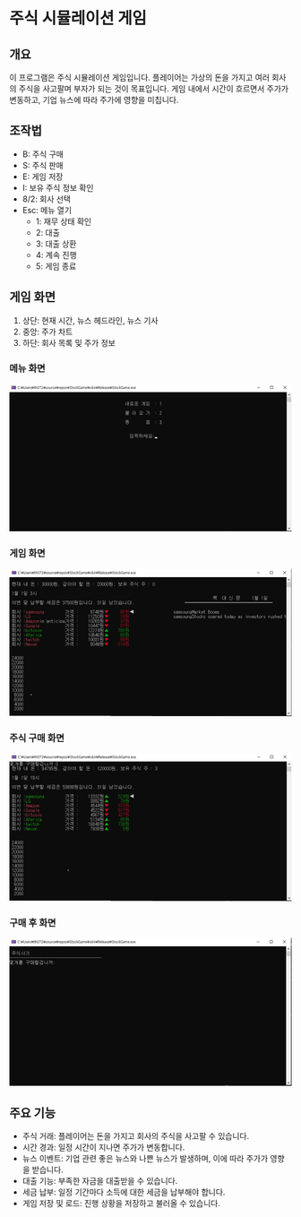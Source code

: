 # 주식 시뮬레이션 게임

## 개요
이 프로그램은 주식 시뮬레이션 게임입니다. 플레이어는 가상의 돈을 가지고 여러 회사의 주식을 사고팔며 부자가 되는 것이 목표입니다. 게임 내에서 시간이 흐르면서 주가가 변동하고, 기업 뉴스에 따라 주가에 영향을 미칩니다.

## 조작법
- B: 주식 구매
- S: 주식 판매
- E: 게임 저장
- I: 보유 주식 정보 확인
- 8/2: 회사 선택
- Esc: 메뉴 열기
  - 1: 재무 상태 확인
  - 2: 대출
  - 3: 대출 상환
  - 4: 계속 진행
  - 5: 게임 종료

## 게임 화면
1. 상단: 현재 시간, 뉴스 헤드라인, 뉴스 기사
2. 중앙: 주가 차트
3. 하단: 회사 목록 및 주가 정보

### 메뉴 화면
![메뉴 화면](./Images/img1.png)
### 게임 화면
![메인 화면](./Images/img2.png)
### 주식 구매 화면
![주식 구매 화면](./Images/img3.png)
### 구매 후 화면
![구매 후 화면](./Images/img4.png)




## 주요 기능
- 주식 거래: 플레이어는 돈을 가지고 회사의 주식을 사고팔 수 있습니다.
- 시간 경과: 일정 시간이 지나면 주가가 변동합니다.
- 뉴스 이벤트: 기업 관련 좋은 뉴스와 나쁜 뉴스가 발생하며, 이에 따라 주가가 영향을 받습니다.
- 대출 기능: 부족한 자금을 대출받을 수 있습니다.
- 세금 납부: 일정 기간마다 소득에 대한 세금을 납부해야 합니다.
- 게임 저장 및 로드: 진행 상황을 저장하고 불러올 수 있습니다.